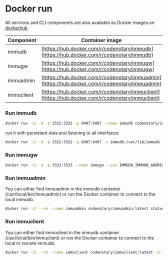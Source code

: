 # Docker run

All services and CLI components are also available as Docker images on [dockerhub](https://hub.docker.com/).

| Component | Container image |
| --- | --- |
| immudb    | [https://hub.docker.com/r/codenotary/immudb](https://hub.docker.com/r/codenotary/immudb) |
| immugw    | [https://hub.docker.com/r/codenotary/immugw](https://hub.docker.com/r/codenotary/immugw) |
| immuadmin | [https://hub.docker.com/r/codenotary/immuadmin](https://hub.docker.com/r/codenotary/immuadmin) |
| immuclient | [https://hub.docker.com/r/codenotary/immuclient](https://hub.docker.com/r/codenotary/immuclient)

### Run immudb

```bash
docker run -it -d -p 3322:3322 -p 9497:9497 --name immudb codenotary/immudb:latest
```

run it with persistent data and listening to all interfaces:

```bash
docker run -it -d -p 3322:3322 -p 9497:9497 -v immudb:/var/lib/immudb --env IMMUDB_ADDRESS=0.0.0.0 --name immudb codenotary/immudb:latest
```

### Run immugw

```bash
docker run -it -d -p 3323:3323 --name immugw --env IMMUGW_IMMUDB_ADDRESS=immudb codenotary/immugw:latest
```

### Run immuadmin

You can either find immuadmin in the immudb container (/usr/local/bin/immuadmin) or run the Docker container to connect to the local immudb.

```bash
docker run -it --rm --name immuadmin codenotary/immuadmin:latest status
```

### Run immuclient

You can either find immuclient in the immudb container (/usr/local/bin/immuclient) or run the Docker container to connect to the local or remote immudb.

```bash
docker run -it --rm --name immuclient codenotary/immuclient:latest -a <immudb-host>
```
